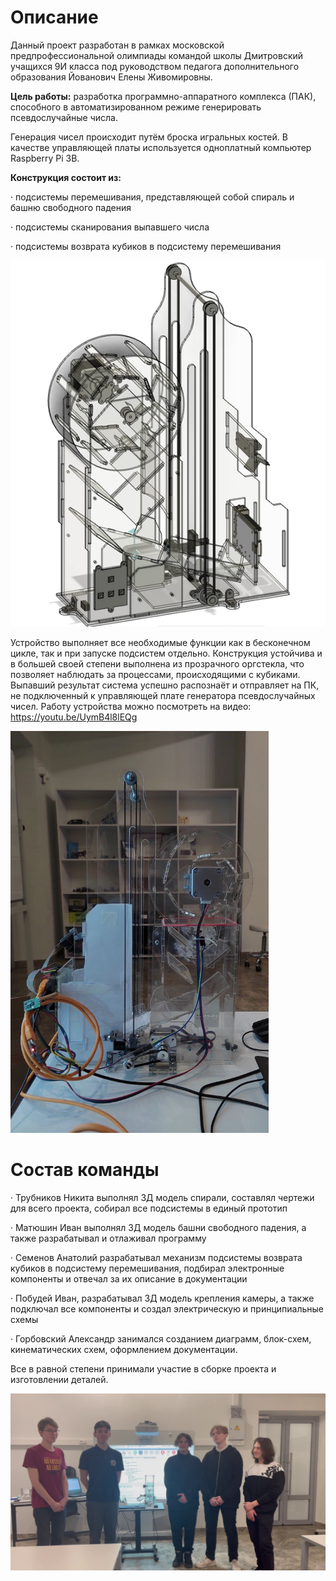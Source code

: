 # Описание

Данный проект разработан в рамках московской предпрофессиональной олимпиады командой школы Дмитровский учащихся 9И класса под руководством педагога дополнительного образования Йованович Елены Живомировны. 

**Цель работы:** разработка программно-аппаратного комплекса (ПАК), способного в автоматизированном режиме генерировать псевдослучайные числа.

Генерация чисел происходит путём броска игральных костей. В качестве управляющей платы используется одноплатный компьютер Raspberry Pi 3B.

**Конструкция состоит из:** 

·    подсистемы перемешивания, представляющей собой спираль и башню свободного падения

·    подсистемы сканирования выпавшего числа

·    подсистемы возврата кубиков в подсистему перемешивания

![3Д модель сборки](./pictures/screenshots/1.png)

Устройство выполняет все необходимые функции как в бесконечном цикле, так и при запуске подсистем отдельно. Конструкция устойчива и в большей своей степени выполнена из прозрачного оргстекла, что позволяет наблюдать за процессами, происходящими с кубиками. Выпавший результат система успешно распознаёт и отправляет на ПК, не подключенный к управляющей плате генератора псевдослучайных чисел. 
Работу устройства можно посмотреть на видео: https://youtu.be/UymB4l8lEQg

<img src=".\pictures\photo1.jpg" alt="Фото готового устройства" style="zoom:67%;" />

# Состав команды

·    Трубников Никита выполнял 3Д модель спирали, составлял чертежи для всего проекта, собирал все подсистемы в единый прототип

·    Матюшин Иван выполнял 3Д модель башни свободного падения, а также разрабатывал и отлаживал программу

·    Семенов Анатолий разрабатывал механизм подсистемы возврата кубиков в подсистему перемешивания, подбирал электронные компоненты и отвечал за их описание в документации

·    Побудей Иван, разрабатывал 3Д модель крепления камеры, а также подключал все компоненты и создал электрическую и принципиальные схемы

·    Горбовский Александр занимался созданием диаграмм, блок-схем, кинематических схем, оформлением документации. 

Все в равной степени принимали участие в сборке проекта и изготовлении деталей. 

![команда](./pictures/team.PNG)
